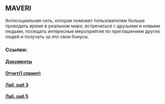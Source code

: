 ## MAVERI
Антисоциальная сеть, которая поможет пользователям больше проводить время в реальном мире, встречаться с друзьями и новыми людьми, посещать интересные мероприятия по приглашениям других людей и получать за это свои бонусы.


### Ссылки: 
#### [Документы](https://github.com/PcheLL/MAVERI/blob/master/Documentation/MAVERI.md)
#### [Отчет(1 спринт)](https://github.com/PcheLL/MAVERI/blob/master/Documentation/Report%20first%20sprint.md)
#### [Лаб. раб 3](https://github.com/PcheLL/MAVERI/blob/master/Documentation/Report%20lr3.md)
#### [Лаб. раб 5](https://github.com/PcheLL/MAVERI/blob/master/Documentation/report%20lr%205.md)
